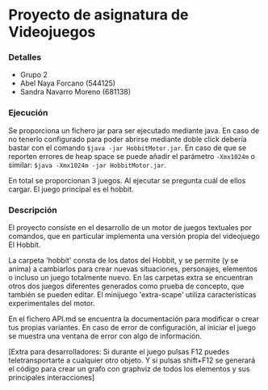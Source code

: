 # Proyecto de asignatura de Videojuegos

### Detalles

* Grupo 2
* Abel Naya Forcano (544125)
* Sandra Navarro Moreno (681138)

### Ejecución

Se proporciona un fichero jar para ser ejecutado mediante java. En caso de no tenerlo configurado para poder abrirse mediante doble click debería bastar con el comando `$java -jar HobbitMotor.jar`. En caso de que se reporten errores de heap space se puede añadir el parámetro `-Xmx1024m` o similar: `$java -Xmx1024m -jar HobbitMotor.jar`.

En total se proporcionan 3 juegos. Al ejecutar se pregunta cuál de ellos cargar. El juego principal es el hobbit.

### Descripción

El proyecto consiste en el desarrollo de un motor de juegos textuales por comandos, que en particular implementa una versión propia del videojuego El Hobbit.

La carpeta 'hobbit' consta de los datos del Hobbit, y se permite (y se anima) a cambiarlos para crear nuevas situaciones, personajes, elementos o incluso un juego totalmente nuevo. En las carpetas extra se encuentran otros dos juegos diferentes generados como prueba de concepto, que también se pueden editar. El minijuego 'extra-scape' utiliza características experimentales del motor.

En el fichero API.md se encuentra la documentación para modificar o crear tus propias variantes. En caso de error de configuración, al iniciar el juego se muestra una ventana de error con algo de información.

[Extra para desarrolladores: Si durante el juego pulsas F12 puedes teletransportarte a cualquier otro objeto. Y si pulsas shift+F12 se generará el código para crear un grafo con graphviz de todos los elementos y sus principales interacciones]